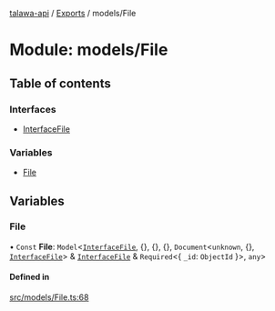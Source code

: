 [talawa-api](../README.md) / [Exports](../modules.md) / models/File

# Module: models/File

## Table of contents

### Interfaces

- [InterfaceFile](../interfaces/models_File.InterfaceFile.md)

### Variables

- [File](models_File.md#file)

## Variables

### File

• `Const` **File**: `Model`\<[`InterfaceFile`](../interfaces/models_File.InterfaceFile.md), \{\}, \{\}, \{\}, `Document`\<`unknown`, \{\}, [`InterfaceFile`](../interfaces/models_File.InterfaceFile.md)\> & [`InterfaceFile`](../interfaces/models_File.InterfaceFile.md) & `Required`\<\{ `_id`: `ObjectId`  \}\>, `any`\>

#### Defined in

[src/models/File.ts:68](https://github.com/PalisadoesFoundation/talawa-api/blob/4c7d3ea/src/models/File.ts#L68)
